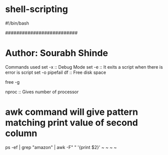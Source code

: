 # shell-scripting
#!/bin/bash

##########################
# Author: Sourabh Shinde

Commands used 
set -x :: Debug Mode
set -e :: It exits a script when there is error is script
set -o pipefail
df :: Free disk space 

free -g

nproc  :: Gives number of processor 

# awk command will give pattern matching print value of second column
ps -ef | grep "amazon" | awk -F" " '{print $2}'
~
~
~
~
